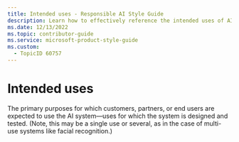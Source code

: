 ```yaml
---
title: Intended uses - Responsible AI Style Guide
description: Learn how to effectively reference the intended uses of AI systems in your documentation. Understand how to clearly communicate the primary purposes for which the system is designed and tested.
ms.date: 12/13/2022
ms.topic: contributor-guide
ms.service: microsoft-product-style-guide
ms.custom:
  - TopicID 60757
---
```



# Intended uses

The primary purposes for which customers, partners, or end users are expected to use the AI system—uses for which the system is designed and tested. (Note, this may be a single use or several, as in the case of multi-use systems like facial recognition.) 
